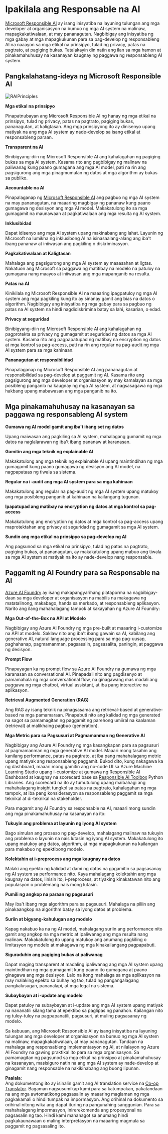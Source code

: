 <!--
CO_OP_TRANSLATOR_METADATA:
{
  "original_hash": "805b96b20152936d8f4c587d90d6e06e",
  "translation_date": "2025-05-09T15:43:03+00:00",
  "source_file": "md/01.Introduction/05/ResponsibleAI.md",
  "language_code": "tl"
}
-->
# **Ipakilala ang Responsable na AI**

[Microsoft Responsible AI](https://www.microsoft.com/ai/responsible-ai?WT.mc_id=aiml-138114-kinfeylo) ay isang inisyatiba na layuning tulungan ang mga developer at organisasyon na bumuo ng mga AI system na malinaw, mapagkakatiwalaan, at may pananagutan. Nagbibigay ang inisyatiba ng mga gabay at mga mapagkukunan para sa pag-develop ng responsableng AI na naaayon sa mga etikal na prinsipyo, tulad ng privacy, patas na pagtrato, at pagiging bukas. Tatalakayin din natin ang ilan sa mga hamon at pinakamahuhusay na kasanayan kaugnay ng paggawa ng responsableng AI system.

## Pangkalahatang-ideya ng Microsoft Responsible AI

![RAIPrinciples](../../../../../translated_images/RAIPrinciples.e40f2a169a854832e885ce2659f3a913cfb393fa59b595ed57cfae9119694eb7.tl.png)

**Mga etikal na prinsipyo**

Pinapatnubayan ang Microsoft Responsible AI ng hanay ng mga etikal na prinsipyo, tulad ng privacy, patas na pagtrato, pagiging bukas, pananagutan, at kaligtasan. Ang mga prinsipyong ito ay dinisenyo upang matiyak na ang mga AI system ay nade-develop sa isang etikal at responsableng paraan.

**Transparent na AI**

Binibigyang-diin ng Microsoft Responsible AI ang kahalagahan ng pagiging bukas sa mga AI system. Kasama rito ang pagbibigay ng malinaw na paliwanag kung paano gumagana ang mga AI model, pati na rin ang pagsigurong ang mga pinagmumulan ng datos at mga algorithm ay bukas sa publiko.

**Accountable na AI**

Pinapalaganap ng [Microsoft Responsible AI](https://www.microsoft.com/ai/responsible-ai?WT.mc_id=aiml-138114-kinfeylo) ang pagbuo ng mga AI system na may pananagutan, na maaaring magbigay ng pananaw kung paano gumagawa ng desisyon ang mga AI model. Makakatulong ito sa mga gumagamit na maunawaan at pagkatiwalaan ang mga resulta ng AI system.

**Inklusibidad**

Dapat idisenyo ang mga AI system upang makinabang ang lahat. Layunin ng Microsoft na lumikha ng inklusibong AI na isinasaalang-alang ang iba't ibang pananaw at iniiwasan ang pagkiling o diskriminasyon.

**Pagkakatiwalaan at Kaligtasan**

Mahalaga ang pagsigurong ang mga AI system ay maaasahan at ligtas. Nakatuon ang Microsoft sa paggawa ng matitibay na modelo na patuloy na gumagana nang maayos at iniiwasan ang mga mapanganib na resulta.

**Patas na AI**

Kinikilala ng Microsoft Responsible AI na maaaring ipagpatuloy ng mga AI system ang mga pagkiling kung ito ay sinanay gamit ang bias na datos o algorithm. Nagbibigay ang inisyatiba ng mga gabay para sa pagbuo ng patas na AI system na hindi nagdidiskrimina batay sa lahi, kasarian, o edad.

**Privacy at seguridad**

Binibigyang-diin ng Microsoft Responsible AI ang kahalagahan ng pagprotekta sa privacy ng gumagamit at seguridad ng datos sa mga AI system. Kasama rito ang pagpapatupad ng matibay na encryption ng datos at mga kontrol sa pag-access, pati na rin ang regular na pag-audit ng mga AI system para sa mga kahinaan.

**Pananagutan at responsibilidad**

Pinapalaganap ng Microsoft Responsible AI ang pananagutan at responsibilidad sa pag-develop at paggamit ng AI. Kasama rito ang pagsigurong ang mga developer at organisasyon ay may kamalayan sa mga posibleng panganib na kaugnay ng mga AI system, at nagsasagawa ng mga hakbang upang mabawasan ang mga panganib na ito.

## Mga pinakamahuhusay na kasanayan sa paggawa ng responsableng AI system

**Gumawa ng AI model gamit ang iba't ibang set ng datos**

Upang maiwasan ang pagkiling sa AI system, mahalagang gumamit ng mga datos na naglalarawan ng iba't ibang pananaw at karanasan.

**Gamitin ang mga teknik ng explainable AI**

Makakatulong ang mga teknik ng explainable AI upang maintindihan ng mga gumagamit kung paano gumagawa ng desisyon ang AI model, na nagpapataas ng tiwala sa sistema.

**Regular na i-audit ang mga AI system para sa mga kahinaan**

Makakatulong ang regular na pag-audit ng mga AI system upang matukoy ang mga posibleng panganib at kahinaan na kailangang tugunan.

**Ipapatupad ang matibay na encryption ng datos at mga kontrol sa pag-access**

Makakatulong ang encryption ng datos at mga kontrol sa pag-access upang maprotektahan ang privacy at seguridad ng gumagamit sa mga AI system.

**Sundin ang mga etikal na prinsipyo sa pag-develop ng AI**

Ang pagsunod sa mga etikal na prinsipyo, tulad ng patas na pagtrato, pagiging bukas, at pananagutan, ay makakatulong upang mabuo ang tiwala sa mga AI system at matiyak na ito ay nade-develop nang responsable.

## Paggamit ng AI Foundry para sa Responsable na AI

[Azure AI Foundry](https://ai.azure.com?WT.mc_id=aiml-138114-kinfeylo) ay isang makapangyarihang plataporma na nagbibigay-daan sa mga developer at organisasyon na mabilis na makagawa ng matatalinong, makabago, handa sa merkado, at responsableng aplikasyon. Narito ang ilang mahahalagang tampok at kakayahan ng Azure AI Foundry:

**Mga Out-of-the-Box na API at Modelo**

Nagbibigay ang Azure AI Foundry ng mga pre-built at maaaring i-customize na API at modelo. Saklaw nito ang iba't ibang gawain sa AI, kabilang ang generative AI, natural language processing para sa mga pag-uusap, paghahanap, pagmamanman, pagsasalin, pagsasalita, paningin, at paggawa ng desisyon.

**Prompt Flow**

Pinapayagan ka ng prompt flow sa Azure AI Foundry na gumawa ng mga karanasan sa conversational AI. Pinapadali nito ang pagdisenyo at pamamahala ng mga conversational flow, na ginagawang mas madali ang paggawa ng mga chatbot, virtual assistant, at iba pang interactive na aplikasyon.

**Retrieval Augmented Generation (RAG)**

Ang RAG ay isang teknik na pinagsasama ang retrieval-based at generative-based na mga pamamaraan. Pinapabuti nito ang kalidad ng mga generated na sagot sa pamamagitan ng paggamit ng parehong umiiral na kaalaman (retrieval) at malikhaing pagbuo (generation).

**Mga Metric para sa Pagsusuri at Pagmamanman ng Generative AI**

Nagbibigay ang Azure AI Foundry ng mga kasangkapan para sa pagsusuri at pagmamanman ng mga generative AI model. Maaari mong tasahin ang kanilang performance, patas na pagtrato, at iba pang mahahalagang metric upang matiyak ang responsableng paggamit. Bukod dito, kung nakagawa ka ng dashboard, maaari mong gamitin ang no-code UI sa Azure Machine Learning Studio upang i-customize at gumawa ng Responsible AI Dashboard at kaugnay na scorecard base sa [Responsible AI Toolbox](https://responsibleaitoolbox.ai/?WT.mc_id=aiml-138114-kinfeylo) Python Libraries. Ang scorecard na ito ay tumutulong upang maibahagi ang mahahalagang insight tungkol sa patas na pagtrato, kahalagahan ng mga tampok, at iba pang konsiderasyon sa responsableng paggamit sa mga teknikal at di-teknikal na stakeholder.

Para magamit ang AI Foundry sa responsable na AI, maaari mong sundin ang mga pinakamahuhusay na kasanayan na ito:

**Tukuyin ang problema at layunin ng iyong AI system**

Bago simulan ang proseso ng pag-develop, mahalagang malinaw na tukuyin ang problema o layunin na nais lutasin ng iyong AI system. Makakatulong ito upang matukoy ang datos, algorithm, at mga mapagkukunan na kailangan para makabuo ng epektibong modelo.

**Kolektahin at i-preprocess ang mga kaugnay na datos**

Malaki ang epekto ng kalidad at dami ng datos na gagamitin sa pagsasanay ng AI system sa performance nito. Kaya mahalagang kolektahin ang mga kaugnay na datos, linisin ito, i-preprocess, at tiyaking kinakatawan nito ang populasyon o problemang nais mong lutasin.

**Pumili ng angkop na paraan ng pagsusuri**

May iba't ibang mga algorithm para sa pagsusuri. Mahalaga na piliin ang pinakaangkop na algorithm batay sa iyong datos at problema.

**Suriin at bigyang-kahulugan ang modelo**

Kapag nakabuo ka na ng AI model, mahalagang suriin ang performance nito gamit ang angkop na mga metric at ipaliwanag ang mga resulta nang malinaw. Makakatulong ito upang matukoy ang anumang pagkiling o limitasyon ng modelo at makagawa ng mga kinakailangang pagpapabuti.

**Siguraduhin ang pagiging bukas at paliwanag**

Dapat maging transparent at madaling ipaliwanag ang mga AI system upang maintindihan ng mga gumagamit kung paano ito gumagana at paano ginagawa ang mga desisyon. Lalo na itong mahalaga sa mga aplikasyon na may malaking epekto sa buhay ng tao, tulad ng pangangalagang pangkalusugan, pananalapi, at mga legal na sistema.

**Subaybayan at i-update ang modelo**

Dapat patuloy na subaybayan at i-update ang mga AI system upang matiyak na nananatili silang tama at epektibo sa paglipas ng panahon. Kailangan nito ng tuloy-tuloy na pagpapanatili, pagsusuri, at muling pagsasanay ng modelo.

Sa kabuuan, ang Microsoft Responsible AI ay isang inisyatiba na layuning tulungan ang mga developer at organisasyon na bumuo ng mga AI system na malinaw, mapagkakatiwalaan, at may pananagutan. Tandaan na mahalaga ang responsableng implementasyon ng AI, at nilalayon ng Azure AI Foundry na gawing praktikal ito para sa mga organisasyon. Sa pamamagitan ng pagsunod sa mga etikal na prinsipyo at pinakamahuhusay na kasanayan, masisiguro natin na ang mga AI system ay nade-develop at ginagamit nang responsable na nakikinabang ang buong lipunan.

**Paalala**:  
Ang dokumentong ito ay isinalin gamit ang AI translation service na [Co-op Translator](https://github.com/Azure/co-op-translator). Bagaman nagsusumikap kami para sa katumpakan, pakatandaan na ang mga awtomatikong pagsasalin ay maaaring maglaman ng mga pagkakamali o hindi tumpak na impormasyon. Ang orihinal na dokumento sa orihinal nitong wika ang dapat ituring na pangunahing sanggunian. Para sa mahahalagang impormasyon, inirerekomenda ang propesyonal na pagsasalin ng tao. Hindi kami mananagot sa anumang hindi pagkakaunawaan o maling interpretasyon na maaaring magmula sa paggamit ng pagsasaling ito.